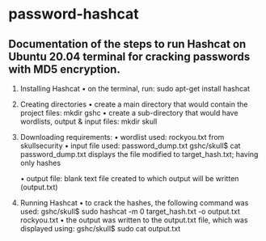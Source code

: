 # password-hashcat
Documentation of the steps to run Hashcat on Ubuntu 20.04 terminal for cracking passwords with MD5 encryption.
----------------------------------------------------------------------------------------

1. Installing Hashcat
    • on the terminal, run: sudo apt-get install hashcat
2. Creating directories
    • create a main directory that would contain the project files: mkdir gshc
    • create a sub-directory that would have wordlists, output & input files: mkdir skull
3. Downloading requirements:
    • wordlist used: rockyou.txt from skullsecurity
    • input file used: password_dump.txt
                       gshc/skull$ cat password_dump.txt displays the file
                       modified to target_hash.txt; having only hashes
                       
    • output file: blank text file created to which output will be written (output.txt)
4. Running Hashcat
    • to crack the hashes, the following command was used:
        gshc/skull$ sudo hashcat -m 0 target_hash.txt -o output.txt rockyou.txt
    • the output was written to the output.txt file, which was displayed using:
        gshc/skull$ sudo cat output.txt
    
